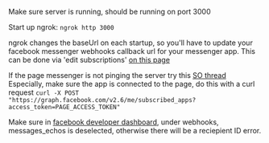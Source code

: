 Make sure server is running, should be running on port 3000

Start up ngrok: `ngrok http 3000`

ngrok changes the baseUrl on each startup, so you'll have to update your facebook messenger webhooks callback url for your messenger app. This can be done via 'edit subscriptions' [on this page](https://developers.facebook.com/apps/1839348233033683/webhooks/)

If the page messenger is not pinging the server try this [SO thread](https://stackoverflow.com/questions/36803570/facebook-messenger-webhook-setup-but-not-triggered?utm_medium=organic&utm_source=google_rich_qa&utm_campaign=google_rich_qa)
Especially, make sure the app is connected to the page, do this with a curl request `curl -X POST "https://graph.facebook.com/v2.6/me/subscribed_apps?access_token=PAGE_ACCESS_TOKEN"`

Make sure in [facebook developer dashboard](https://developers.facebook.com/apps/1839348233033683/messenger/settings/), under webhooks, messages_echos is deselected, otherwise there will be a reciepient ID error.  